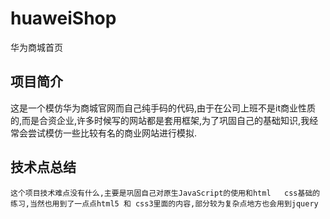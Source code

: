 # huaweiShop
华为商城首页
## 项目简介

​        这是一个模仿华为商城官网而自己纯手码的代码,由于在公司上班不是it商业性质的,而是合资企业,许多时候写的网站都是套用框架,为了巩固自己的基础知识,我经常会尝试模仿一些比较有名的商业网站进行模拟.

## 技术点总结
    这个项目技术难点没有什么,主要是巩固自己对原生JavaScript的使用和html   css基础的练习,当然也用到了一点点html5 和 css3里面的内容,部分较为复杂点地方也会用到jquery
